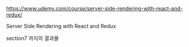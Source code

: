 https://www.udemy.com/course/server-side-rendering-with-react-and-redux/

Server Side Rendering with React and Redux

section7 까지의 결과물